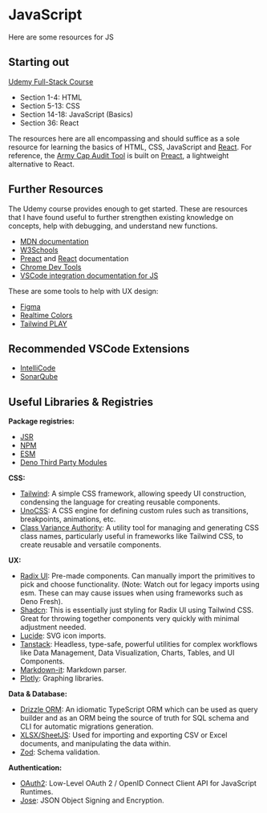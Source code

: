 # JavaScript

Here are some resources for JS

## Starting out

[Udemy Full-Stack Course](https://www.udemy.com/course/the-complete-web-development-bootcamp)

- Section 1-4: HTML
- Section 5-13: CSS
- Section 14-18: JavaScript (Basics)
- Section 36: React

The resources here are all encompassing and should suffice as a sole resource for learning the basics of HTML, CSS, JavaScript and [React](https://react.dev/). For reference, the [Army Cap Audit Tool](https://github.com/catalyze-ltd/cap_audit_fresh) is built on [Preact](https://preactjs.com/), a lightweight alternative to React. 

## Further Resources

The Udemy course provides enough to get started. These are resources that I have found useful to further strengthen existing knowledge on concepts, help with debugging, and understand new functions.

- [MDN documentation](https://developer.mozilla.org/en-US/docs/Web/JavaScript)
- [W3Schools](https://www.w3schools.com/js/default.asp)
- [Preact](https://preactjs.com/guide/v10/components) and [React](https://react.dev/learn) documentation
- [Chrome Dev Tools](https://developer.chrome.com/docs/devtools)
- [VSCode integration documentation for JS](https://code.visualstudio.com/docs/nodejs/working-with-javascript)

These are some tools to help with UX design:

- [Figma](https://www.figma.com/)
- [Realtime Colors](https://www.realtimecolors.com/)
- [Tailwind PLAY](https://play.tailwindcss.com/)


## Recommended VSCode Extensions

- [IntelliCode](https://visualstudio.microsoft.com/services/intellicode/)
- [SonarQube](https://marketplace.visualstudio.com/items?itemName=SonarSource.SonarLintforVisualStudio2022)

## Useful Libraries & Registries

**Package registries:**

- [JSR](https://jsr.io/)
- [NPM](https://www.npmjs.com/)
- [ESM](https://esm.sh/#docs)
- [Deno Third Party Modules](https://deno.land/x)

**CSS:**

- [Tailwind](https://tailwindcss.com/): A simple CSS framework, allowing speedy UI construction, condensing the language for creating reusable components.
- [UnoCSS](https://unocss.dev/): A CSS engine for defining custom rules such as transitions, breakpoints, animations, etc.
- [Class Variance Authority](https://cva.style/docs): A utility tool for managing and generating CSS class names, particularly useful in frameworks like Tailwind CSS, to create reusable and versatile components.

**UX:**

- [Radix UI](https://www.radix-ui.com/): Pre-made components. Can manually import the primitives to pick and choose functionality. (Note: Watch out for legacy imports using esm. These can may cause issues when using frameworks such as Deno Fresh).
- [Shadcn](https://ui.shadcn.com/): This is essentially just styling for Radix UI using Tailwind CSS. Great for throwing together components very quickly with minimal adjustment needed.
- [Lucide](https://lucide.dev/): SVG icon imports.
- [Tanstack](https://tanstack.com/): Headless, type-safe, powerful utilities for complex workflows like Data Management, Data Visualization, Charts, Tables, and UI Components.
- [Markdown-it](https://github.com/markdown-it/markdown-it): Markdown parser.
- [Plotly](https://plotly.com/javascript): Graphing libraries.

**Data & Database:**

- [Drizzle ORM](https://orm.drizzle.team/): An idiomatic TypeScript ORM which can be used as query builder and as an ORM being the source of truth for SQL schema and CLI for automatic migrations generation.
- [XLSX/SheetJS](https://sheetjs.com/): Used for importing and exporting CSV or Excel documents, and manipulating the data within.
- [Zod](https://zod.dev/): Schema validation.

**Authentication:**

- [OAuth2](https://jsr.io/@panva/oauth4webapi): Low-Level OAuth 2 / OpenID Connect Client API for JavaScript Runtimes.
- [Jose](https://www.npmjs.com/package/jose): JSON Object Signing and Encryption.